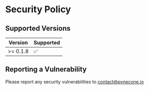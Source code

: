 # Security Policy

## Supported Versions

| Version    | Supported          |
| ---------- | ------------------ |
| >= 0.1.8   | :white_check_mark: |

## Reporting a Vulnerability

Please report any security vulnerabilities to contact@pynecone.io

